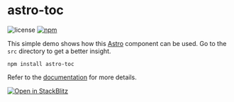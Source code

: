 # astro-toc

![license](https://img.shields.io/npm/l/astro-toc?style=flat-square)
[![npm](https://img.shields.io/npm/v/astro-toc?style=flat-square)](https://www.npmjs.com/package/astro-toc)

This simple demo shows how this [Astro](https://astro.build) component can be used. Go to the `src` directory to get a better insight.

```
npm install astro-toc
```

Refer to the [documentation](https://github.com/theisel/astro-toc/blob/main/packages/astro-toc/README.md) for more details.

[![Open in StackBlitz](https://developer.stackblitz.com/img/open_in_stackblitz.svg)](https://stackblitz.com/github/theisel/astro-toc/tree/main/demo)
